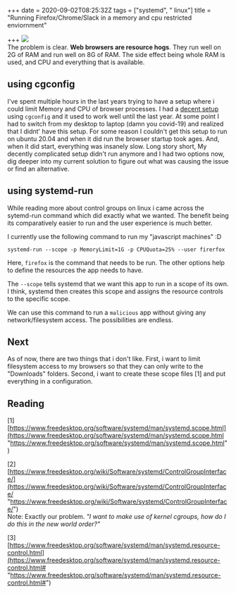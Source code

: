 +++
date = 2020-09-02T08:25:32Z
tags = ["systemd", " linux"]
title = "Running Firefox/Chrome/Slack in a memory and cpu restricted enviornment"

+++
![](/images/container.jpg)  
The problem is clear. **Web browsers are resource hogs**. They run well on 2G of RAM and run well on 8G of RAM. The side effect being whole RAM is used, and CPU and everything that is available.

## using cgconfig

I've spent multiple hours in the last years trying to have a setup where i could limit Memory and CPU of browser processes. I had a [decent setup](https://gist.github.com/hardfire/7e5d9e7ce218dcf2f510329c16517331) using `cgconfig` and it used to work well until the last year. At some point I had to switch from my desktop to laptop (damn you covid-19) and realized that I didnt' have this setup. For some reason I couldn't get this setup to run on ubuntu 20.04 and when it did run the browser startup took ages. And, when it did start, everything was insanely slow. Long story short, My decently complicated setup didn't run anymore and I had two options now, dig deeper into my current solution to figure out what was causing the issue or find an alternative.

## using systemd-run

While reading more about control groups on linux i came across the sytemd-run command which did exactly what we wanted. The benefit being its comparatively easier to run and the user experience is much better.

I currently use the following command to run my "javascript machines" :D

`systemd-run --scope -p MemoryLimit=1G -p CPUQuota=25% --user firerfox`

Here, `firefox` is the command that needs to be run. The other options help to define the resources the app needs to have.

The `--scope` tells systemd that we want this app to run in a scope of its own. I think, systemd then creates this scope and assigns the resource controls to the specific scope.

We can use this command to run a `malicious` app without giving any network/filesystem access. The possibilities are endless.

## Next

As of now, there are two things that i don't like. First, i want to limit filesystem access to my browsers so that they can only write to the "Downloads" folders. Second, i want to create these scope files \[1\] and put everything in a configuration.

## Reading

\[1\] [https://www.freedesktop.org/software/systemd/man/systemd.scope.html](https://www.freedesktop.org/software/systemd/man/systemd.scope.html "https://www.freedesktop.org/software/systemd/man/systemd.scope.html")

\[2\] [https://www.freedesktop.org/wiki/Software/systemd/ControlGroupInterface/](https://www.freedesktop.org/wiki/Software/systemd/ControlGroupInterface/ "https://www.freedesktop.org/wiki/Software/systemd/ControlGroupInterface/")  
Note: Exactly our problem. _"I want to make use of kernel cgroups, how do I do this in the new world order?"_

\[3\] [https://www.freedesktop.org/software/systemd/man/systemd.resource-control.html](https://www.freedesktop.org/software/systemd/man/systemd.resource-control.html# "https://www.freedesktop.org/software/systemd/man/systemd.resource-control.html#")